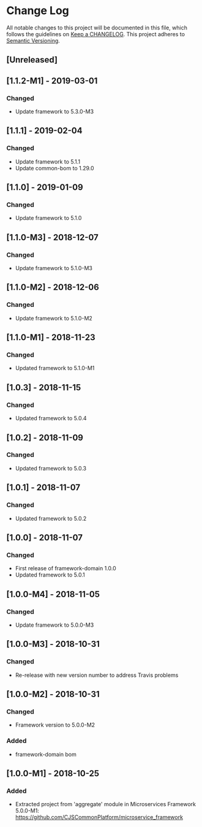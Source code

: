# Change Log
All notable changes to this project will be documented in this file, which follows the guidelines
on [Keep a CHANGELOG](http://keepachangelog.com/). This project adheres to
[Semantic Versioning](http://semver.org/).

## [Unreleased]

## [1.1.2-M1] - 2019-03-01
### Changed
- Update framework to 5.3.0-M3

## [1.1.1] - 2019-02-04
### Changed
- Update framework to 5.1.1
- Update common-bom to 1.29.0

## [1.1.0] - 2019-01-09
### Changed
- Update framework to 5.1.0

## [1.1.0-M3] - 2018-12-07
### Changed
- Update framework to 5.1.0-M3

## [1.1.0-M2] - 2018-12-06
### Changed
- Update framework to 5.1.0-M2

## [1.1.0-M1] - 2018-11-23
### Changed
- Updated framework to 5.1.0-M1

## [1.0.3] - 2018-11-15
### Changed
- Updated framework to 5.0.4

## [1.0.2] - 2018-11-09
### Changed
- Updated framework to 5.0.3

## [1.0.1] - 2018-11-07
### Changed
- Updated framework to 5.0.2

## [1.0.0] - 2018-11-07
### Changed
- First release of framework-domain 1.0.0
- Updated framework to 5.0.1

## [1.0.0-M4] - 2018-11-05
### Changed
- Update framework to 5.0.0-M3

## [1.0.0-M3] - 2018-10-31

### Changed
- Re-release with new version number to address Travis problems

## [1.0.0-M2] - 2018-10-31

### Changed
- Framework version to 5.0.0-M2

### Added
- framework-domain bom

## [1.0.0-M1] - 2018-10-25

### Added
- Extracted project from 'aggregate' module in Microservices Framework 5.0.0-M1: https://github.com/CJSCommonPlatform/microservice_framework


